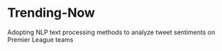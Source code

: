 # Trending-Now
 Adopting NLP text processing methods to analyze tweet sentiments on Premier League teams
